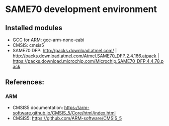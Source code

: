 # SAME70 development environment

## Installed modules

* GCC for ARM: gcc-arm-none-eabi
* CMSIS: cmsis5
* SAME70 DFP: http://packs.download.atmel.com/ | http://packs.download.atmel.com/Atmel.SAME70_DFP.2.4.166.atpack | https://packs.download.microchip.com/Microchip.SAME70_DFP.4.4.78.pack


## References:

### ARM

* CMSIS5 documentation: https://arm-software.github.io/CMSIS_5/Core/html/index.html
* CMSIS5: https://github.com/ARM-software/CMSIS_5